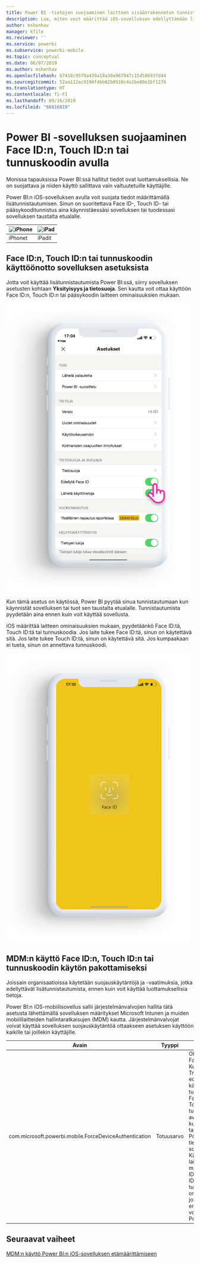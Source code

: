 ```yaml
---
title: Power BI -tietojen suojaaminen laitteen sisäänrakennetun tunnistuksen avulla
description: Lue, miten voit määrittää iOS-sovelluksen edellyttämään lisätunnistusta ennen Power BI -tietojen käyttöä
author: mshenhav
manager: kfile
ms.reviewer: ''
ms.service: powerbi
ms.subservice: powerbi-mobile
ms.topic: conceptual
ms.date: 06/07/2019
ms.author: mshenhav
ms.openlocfilehash: b7418c9579a439a18a30a967947c15d58693fd44
ms.sourcegitcommit: 52aa112ac9194f4bb62b0910c4a1be80e1bf1276
ms.translationtype: HT
ms.contentlocale: fi-FI
ms.lasthandoff: 09/16/2019
ms.locfileid: "66816819"
---
```

# <a name="protect-power-bi-app-with-face-id-touch-id-or-passcode"></a>Power BI -sovelluksen suojaaminen Face ID:n, Touch ID:n tai tunnuskoodin avulla 

Monissa tapauksissa Power BI:ssä hallitut tiedot ovat luottamuksellisia. Ne on suojattava ja niiden käyttö sallittava vain valtuutetuille käyttäjille. 

Power BI:n iOS-sovelluksen avulla voit suojata tiedot määrittämällä lisätunnistautumisen. Sinun on suoritettava Face ID-, Touch ID- tai pääsykooditunnistus aina käynnistäessäsi sovelluksen tai tuodessasi sovelluksen taustalta etualalle.

| ![iPhone](./media/tutorial-mobile-apps-ios-qna/iphone-logo-50-px.png) | ![iPad](./media/tutorial-mobile-apps-ios-qna/ipad-logo-50-px.png) |
|:--- |:--- |
| iPhonet |iPadit |

## <a name="turn-on-face-id-touch-id-or-passcode-in-app-setting"></a>Face ID:n, Touch ID:n tai tunnuskoodin käyttöönotto sovelluksen asetuksista

Jotta voit käyttää lisätunnistautumista Power BI:ssä, siirry sovelluksen asetusten kohtaan **Yksityisyys ja tietosuoja**. Sen kautta voit ottaa käyttöön Face ID:n, Touch ID:n tai pääsykoodin laitteen ominaisuuksien mukaan.

![Power BI:n iOS-sovelluksen asetussivu](./media/mobile-ios-native-secure-access/mobile-ios-native-secured-setting.png)

Kun tämä asetus on käytössä, Power BI pyytää sinua tunnistautumaan kun käynnistät sovelluksen tai tuot sen taustalta etualalle. Tunnistautumista pyydetään aina ennen kuin voit käyttää sovellusta. 

iOS määrittää laitteen ominaisuuksien mukaan, pyydetäänkö Face ID:tä, Touch ID:tä tai tunnuskoodia. Jos laite tukee Face ID:tä, sinun on käytettävä sitä. Jos laite tukee Touch ID:tä, sinun on käytettävä sitä. Jos kumpaakaan ei tueta, sinun on annettava tunnuskoodi.

![Power BI:n iOS Face ID](./media/mobile-ios-native-secure-access/mobile-ios-native-secured-faceid.png)

## <a name="use-mdm-to-enforce-face-id-touch-id-or-passcode"></a>MDM:n käyttö Face ID:n, Touch ID:n tai tunnuskoodin käytön pakottamiseksi

Joissain organisaatioissa käytetään suojauskäytäntöjä ja -vaatimuksia, jotka edellyttävät lisätunnistautumista, ennen kuin voit käyttää luottamuksellisia tietoja. 

Power BI:n iOS-mobiilisovellus sallii järjestelmänvalvojien hallita tätä asetusta lähettämällä sovelluksen määritykset Microsoft Intunen ja muiden mobiililaitteiden hallintaratkaisujen (MDM) kautta. Järjestelmänvalvojat voivat käyttää sovelluksen suojauskäytäntöä ottaakseen asetuksen käyttöön kaikille tai joillekin käyttäjille.

|Avain  |Tyyppi  |Kuvaus  |
|---------|---------|---------|
| com.microsoft.powerbi.mobile.ForceDeviceAuthentication | Totuusarvo | Oletusarvo on False. <br>Kun asetus on True, sovellus edellyttää käyttäjiltä tunnistautumista Face ID:n, Touch ID:n tai tunnuskoodin avulla, ennen kuin he voivat tarkastella Power BI -tietoja sovelluksessa. Käyttäjän, jonka laitteelle ei ole määritetty Face ID:tä, Touch ID:tä tai tunnuskoodia, on määritettävä jokin näitä ennen kuin hän voi käyttää Power BI:tä.  |

## <a name="next-steps"></a>Seuraavat vaiheet

[MDM:n käyttö Power BI:n iOS-sovelluksen etämäärittämiseen](mobile-app-configuration.md)
